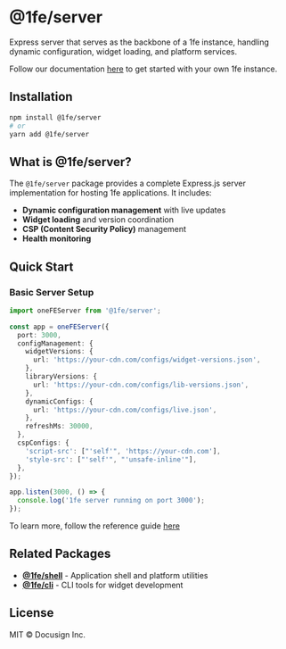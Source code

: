 # @1fe/server

Express server that serves as the backbone of a 1fe instance, handling dynamic configuration, widget loading, and platform services.

Follow our documentation [here](https://1fe.com/getting-started/installation/) to get started with your own 1fe instance.

## Installation

```bash
npm install @1fe/server
# or
yarn add @1fe/server
```

## What is @1fe/server?

The `@1fe/server` package provides a complete Express.js server implementation for hosting 1fe applications. It includes:

- **Dynamic configuration management** with live updates
- **Widget loading** and version coordination
- **CSP (Content Security Policy)** management
- **Health monitoring**

## Quick Start

### Basic Server Setup

```typescript
import oneFEServer from '@1fe/server';

const app = oneFEServer({
  port: 3000,
  configManagement: {
    widgetVersions: {
      url: 'https://your-cdn.com/configs/widget-versions.json',
    },
    libraryVersions: {
      url: 'https://your-cdn.com/configs/lib-versions.json',
    },
    dynamicConfigs: {
      url: 'https://your-cdn.com/configs/live.json',
    },
    refreshMs: 30000,
  },
  cspConfigs: {
    'script-src': ["'self'", 'https://your-cdn.com'],
    'style-src': ["'self'", "'unsafe-inline'"],
  },
});

app.listen(3000, () => {
  console.log('1fe server running on port 3000');
});
```

To learn more, follow the reference guide [here](https://1fe.com/api-reference/1fe-server-reference/)

## Related Packages

- **[@1fe/shell](https://www.npmjs.com/package/@1fe/shell)** - Application shell and platform utilities
- **[@1fe/cli](https://www.npmjs.com/package/@1fe/cli)** - CLI tools for widget development

## License

MIT © Docusign Inc.
